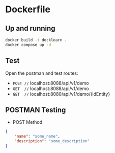 # Dockerfile


## Up and running
```bash
docker build -t docklearn .
docker compose up -d
```

## Test
Open the postman and test routes:
* `POST //` localhost:8088/api/v1/demo
* `GET  //` localhost:8088/api/v1/demo
* `GET  //` localhost:8080/api/v1/demo/{idEntity}

## POSTMAN Testing
* POST Method
```JSON
{
    "name": "some_name",
    "description": "some_description"
}
```